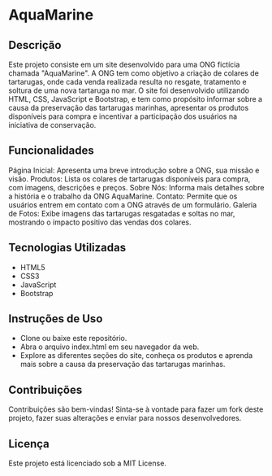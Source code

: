 # AquaMarine

## Descrição
Este projeto consiste em um site desenvolvido para uma ONG fictícia chamada "AquaMarine". A ONG tem como objetivo a criação de colares de tartarugas, onde cada venda realizada resulta no resgate, tratamento e soltura de uma nova tartaruga no mar. O site foi desenvolvido utilizando HTML, CSS, JavaScript e Bootstrap, e tem como propósito informar sobre a causa da preservação das tartarugas marinhas, apresentar os produtos disponíveis para compra e incentivar a participação dos usuários na iniciativa de conservação.

## Funcionalidades
Página Inicial: Apresenta uma breve introdução sobre a ONG, sua missão e visão.
Produtos: Lista os colares de tartarugas disponíveis para compra, com imagens, descrições e preços.
Sobre Nós: Informa mais detalhes sobre a história e o trabalho da ONG AquaMarine.
Contato: Permite que os usuários entrem em contato com a ONG através de um formulário.
Galeria de Fotos: Exibe imagens das tartarugas resgatadas e soltas no mar, mostrando o impacto positivo das vendas dos colares.

## Tecnologias Utilizadas
- HTML5
- CSS3
- JavaScript
- Bootstrap

## Instruções de Uso
- Clone ou baixe este repositório.
- Abra o arquivo index.html em seu navegador da web.
- Explore as diferentes seções do site, conheça os produtos e aprenda mais sobre a causa da preservação das tartarugas marinhas.

## Contribuições
Contribuições são bem-vindas! Sinta-se à vontade para fazer um fork deste projeto, fazer suas alterações e enviar para nossos desenvolvedores.

## Licença
Este projeto está licenciado sob a MIT License.

